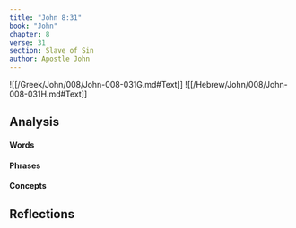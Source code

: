 ```yaml
---
title: "John 8:31"
book: "John"
chapter: 8
verse: 31
section: Slave of Sin
author: Apostle John
---
```

![[/Greek/John/008/John-008-031G.md#Text]]
![[/Hebrew/John/008/John-008-031H.md#Text]]

## Analysis

#### Words

#### Phrases

#### Concepts

## Reflections

